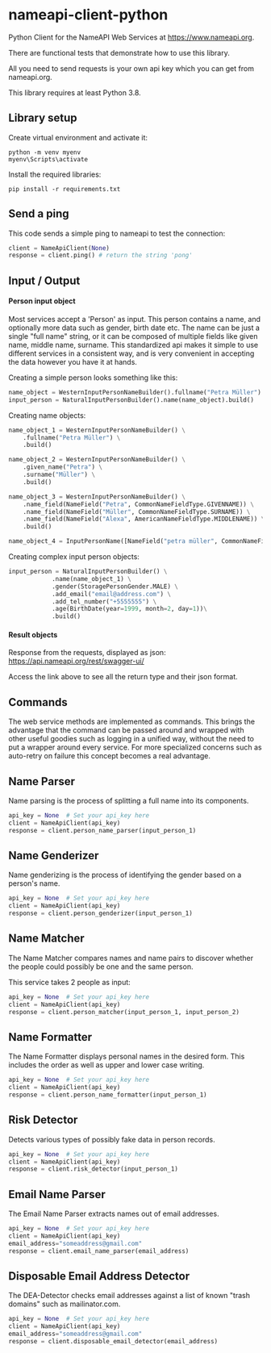 nameapi-client-python
===================

Python Client for the NameAPI Web Services at https://www.nameapi.org.

There are functional tests that demonstrate how to use this library.

All you need to send requests is your own api key which you can get from nameapi.org.

This library requires at least Python 3.8.



## Library setup

Create virtual environment and activate it:

    python -m venv myenv
    myenv\Scripts\activate

Install the required libraries:

    pip install -r requirements.txt



## Send a ping

This code sends a simple ping to nameapi to test the connection:


```python
client = NameApiClient(None)
response = client.ping() # return the string 'pong'
```

## Input / Output


#### Person input object

Most services accept a 'Person' as input. This person contains a name, and optionally
more data such as gender, birth date etc.
The name can be just a single "full name" string, or it can be composed of multiple
fields like given name, middle name, surname.
This standardized api makes it simple to use different services in a consistent way,
and is very convenient in accepting the data however you have it at hands.

Creating a simple person looks something like this:

```python
name_object = WesternInputPersonNameBuilder().fullname("Petra Müller").build()
input_person = NaturalInputPersonBuilder().name(name_object).build()
```

Creating name objects:

```python
name_object_1 = WesternInputPersonNameBuilder() \
    .fullname("Petra Müller") \
    .build()

name_object_2 = WesternInputPersonNameBuilder() \
    .given_name("Petra") \
    .surname("Müller") \
    .build()

name_object_3 = WesternInputPersonNameBuilder() \
    .name_field(NameField("Petra", CommonNameFieldType.GIVENNAME)) \
    .name_field(NameField("Müller", CommonNameFieldType.SURNAME)) \
    .name_field(NameField("Alexa", AmericanNameFieldType.MIDDLENAME)) \
    .build()

name_object_4 = InputPersonName([NameField("petra müller", CommonNameFieldType.FULLNAME)])
```

Creating complex input person objects:

```python
input_person = NaturalInputPersonBuilder() \
            .name(name_object_1) \
            .gender(StoragePersonGender.MALE) \
            .add_email("email@address.com") \
            .add_tel_number("+5555555") \
            .age(BirthDate(year=1999, month=2, day=1))\
            .build()
```

#### Result objects

Response from the requests, displayed as json: https://api.nameapi.org/rest/swagger-ui/

Access the link above to see all the return type and their json format.


## Commands

The web service methods are implemented as commands. This brings the advantage that the
command can be passed around and wrapped with other useful goodies such as logging
in a unified way, without the need to put a wrapper around every service.
For more specialized concerns such as auto-retry on failure this concept becomes
a real advantage.



## Name Parser

Name parsing is the process of splitting a full name into its components.


```python
api_key = None  # Set your api_key here
client = NameApiClient(api_key)
response = client.person_name_parser(input_person_1)
```


## Name Genderizer

Name genderizing is the process of identifying the gender based on a person's name.


```python
api_key = None  # Set your api_key here
client = NameApiClient(api_key)
response = client.person_genderizer(input_person_1)
```


## Name Matcher

The Name Matcher compares names and name pairs to discover whether the people could possibly be one and the same person.

This service takes 2 people as input:

```python
api_key = None  # Set your api_key here
client = NameApiClient(api_key)
response = client.person_matcher(input_person_1, input_person_2)
```


## Name Formatter

The Name Formatter displays personal names in the desired form. This includes the order as well as upper and lower case writing.

```python
api_key = None  # Set your api_key here
client = NameApiClient(api_key)
response = client.person_name_formatter(input_person_1)
```

## Risk Detector

Detects various types of possibly fake data in person records.

```python
api_key = None  # Set your api_key here
client = NameApiClient(api_key)
response = client.risk_detector(input_person_1)
```



## Email Name Parser

The Email Name Parser extracts names out of email addresses.

```python
api_key = None  # Set your api_key here
client = NameApiClient(api_key)
email_address="someaddress@gmail.com"
response = client.email_name_parser(email_address)
```


## Disposable Email Address Detector

The DEA-Detector checks email addresses against a list of known "trash domains" such as mailinator.com.

```python
api_key = None  # Set your api_key here
client = NameApiClient(api_key)
email_address="someaddress@gmail.com"
response = client.disposable_email_detector(email_address)
```

